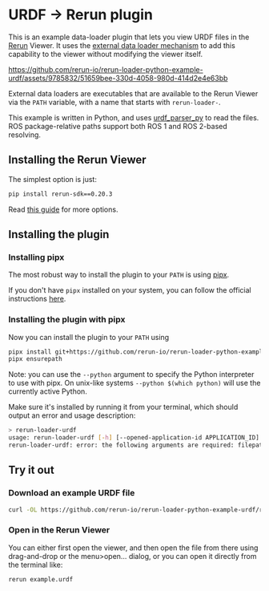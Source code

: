 # URDF -> Rerun plugin

This is an example data-loader plugin that lets you view URDF files in the [Rerun](https://github.com/rerun-io/rerun/) Viewer.
It uses the [external data loader mechanism](https://rerun.io/docs/reference/data-loaders/overview#external-dataloaders) to add this capability to the viewer without modifying the viewer itself.


<https://github.com/rerun-io/rerun-loader-python-example-urdf/assets/9785832/51659bee-330d-4058-980d-414d2e4e63bb>

External data loaders are executables that are available to the Rerun Viewer via the `PATH` variable, with a name that starts with `rerun-loader-`.

This example is written in Python, and uses [urdf_parser_py](https://github.com/ros/urdf_parser_py/tree/ros2) to read the files. ROS package-relative paths support both ROS 1 and ROS 2-based resolving.

## Installing the Rerun Viewer

The simplest option is just:

```bash
pip install rerun-sdk==0.20.3
```

Read [this guide](https://www.rerun.io/docs/getting-started/installing-viewer) for more options.

## Installing the plugin

### Installing pipx

The most robust way to install the plugin to your `PATH` is using [pipx](https://pipx.pypa.io/stable/).

If you don't have `pipx` installed on your system, you can follow the official instructions [here](https://pipx.pypa.io/stable/installation/).

### Installing the plugin with pipx

Now you can install the plugin to your `PATH` using

```bash
pipx install git+https://github.com/rerun-io/rerun-loader-python-example-urdf.git
pipx ensurepath
```

Note: you can use the `--python` argument to specify the Python interpreter to use with pipx.
On unix-like systems `--python $(which python)` will use the currently active Python.

Make sure it's installed by running it from your terminal, which should output an error and usage description:

```bash
> rerun-loader-urdf
usage: rerun-loader-urdf [-h] [--opened-application-id APPLICATION_ID] [--recording-id RECORDING_ID] [--entity-path-prefix ENTITY_PATH_PREFIX] [--static] [--time TIME] [--sequence SEQUENCE] filepath
rerun-loader-urdf: error: the following arguments are required: filepath
```

## Try it out

### Download an example URDF file

```bash
curl -OL https://github.com/rerun-io/rerun-loader-python-example-urdf/raw/main/example.urdf
```

### Open in the Rerun Viewer

You can either first open the viewer, and then open the file from there using drag-and-drop or the menu>open… dialog,
or you can open it directly from the terminal like:

```bash
rerun example.urdf
```
